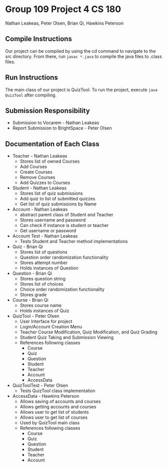 # Group 109 Project 4 CS 180
Nathan Leakeas, Peter Olsen, Brian Qi, Hawkins Peterson

## Compile Instructions
Our project can be compiled by using the cd command to navigate to the src directory.
From there, run `javac *.java` to compile the java files to .class files.

## Run Instructions
The main class of our project is QuizTool. To run the project, execute `java QuizTool`
after compiling.


## Submission Responsibility
* Submission to Vocarem - Nathan Leakeas
* Report Submission to BrightSpace - Peter Olsen


## Documentation of Each Class
* Teacher - Nathan Leakeas 
    * Stores list of owned Courses
    * Add Courses
    * Create Courses
    * Remove Courses
    * Add Quizzes to Courses
* Student - Nathan Leakeas
    * Stores list of quiz submissions
    * Add quiz to list of submitted quizzes
    * Get list of quiz submissions by Name
* Account - Nathan Leakeas
    * abstract parent class of Student and Teacher
    * Stores username and password
    * Can check if instance is student or teacher
    * Get username or password
* Account Test - Nathan Leakeas
    * Tests Student and Teacher method implementations
* Quiz - Brian Qi
   * Stores list of questions
   * Question order randomization functionality
   * Stores attempt number
   * Holds instances of Question
* Question - Brian Qi
   * Stores question string
   * Stores list of choices
   * Choice order randomization functionality 
   * Stores grade
* Course - Brian Qi
   * Stores course name
   * Holds instances of Quiz
* QuizTool - Peter Olsen
  * User Interface for project
  * Login/Account Creation Menu
  * Teacher Course Modification, Quiz Modification, and Quiz Grading
  * Student Quiz Taking and Submission Viewing
  * References following classes
    * Course
    * Quiz
    * Question
    * Student
    * Teacher
    * Account
    * AccessData
* QuizToolTest - Peter Olsen
  * Tests QuizTool class implementation
* AccessData - Hawkins Peterson
  * Allows saving of accounts and courses
  * Allows getting accounts and courses
  * Allows user to get list of students
  * Allows user to get list of courses
  * Used by QuizTool main class
  * References following classes
      * Course
      * Quiz
      * Question
      * Student
      * Teacher
      * Account
